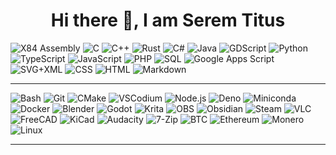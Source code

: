 <h1 align="center">Hi there 👋, I am Serem Titus</h1>
<p>
    <a><img alt="X84 Assembly" src="https://custom-icon-badges.demolab.com/badge/Assembly-525252.svg?logo=asm-hex&logoColor=white"></a>
    <a><img alt="C" src="https://custom-icon-badges.demolab.com/badge/C-03599C.svg?logo=c-in-hexagon&logoColor=white"></a>
    <a><img alt="C++" src="https://custom-icon-badges.demolab.com/badge/C++-9C033A.svg?logo=cpp2&logoColor=white"></a>
    <a><img alt="Rust" src="https://img.shields.io/badge/Rust-008ACC.svg?logo=rust&logoColor=white"></a>
    <a><img alt="C#" src="https://custom-icon-badges.demolab.com/badge/C%23-68217A.svg?logo=cs2&logoColor=white"></a>
    <a><img alt="Java" src="https://custom-icon-badges.demolab.com/badge/Java-69211A.svg?logo=java&logoColor=white"></a>
    <a><img alt="GDScript" src="https://img.shields.io/badge/GDScript-478CBF.svg?logo=godot-engine&logoColor=white"></a>
    <a><img alt="Python" src="https://img.shields.io/badge/Python-14354C.svg?logo=python&logoColor=white"></a>
    <a><img alt="TypeScript" src="https://img.shields.io/badge/TypeScript-007ACC.svg?logo=typescript&logoColor=white"></a>
    <a><img alt="JavaScript" src="https://img.shields.io/badge/JavaScript-F7DF1E.svg?logo=javascript&logoColor=black"></a>
    <a><img alt="PHP" src="https://img.shields.io/badge/PHP-777BB4.svg?logo=php&logoColor=white"></a>
    <a><img alt="SQL" src="https://custom-icon-badges.demolab.com/badge/SQL-025E8C.svg?logo=database&logoColor=white"></a>
    <a><img alt="Google Apps Script" src="https://custom-icon-badges.demolab.com/badge/Google%20Apps%20Script-02569B.svg?logo=color-swatch&logoColor=white"></a>
    <a><img alt="SVG+XML" src="https://img.shields.io/badge/SVG%2BXML-e0982c.svg?logo=svg&logoColor=white"></a>
    <a><img alt="CSS" src="https://img.shields.io/badge/CSS-1572B6.svg?logo=css3&logoColor=white"></a>
    <a><img alt="HTML" src="https://img.shields.io/badge/HTML-E34F26.svg?logo=html5&logoColor=white"></a>
    <a><img alt="Markdown" src="https://img.shields.io/badge/Markdown-000000.svg?logo=markdown&logoColor=white"></a>
</p>

---
<p>
    <a><img alt="Bash" src="https://img.shields.io/badge/Bash-121011.svg?logo=gnu-bash&logoColor=white"></a>
    <a><img alt="Git" src="https://img.shields.io/badge/Git-F05032.svg?logo=git&logoColor=white"></a>
    <a><img alt="CMake" src="https://img.shields.io/badge/CMake-064F8C.svg?logo=cmake&logoColor=white"></a>
    <a><img alt="VSCodium" src="https://img.shields.io/badge/VSCodium-5E8D8D.svg?logo=vscodium&logoColor=white"></a>
    <a><img alt="Node.js" src="https://img.shields.io/badge/Node.js-339933.svg?logo=nodedotjs&logoColor=white"></a>    
    <a><img alt="Deno" src="https://img.shields.io/badge/Deno-000000.svg?logo=deno&logoColor=white"></a>
    <a><img alt="Miniconda" src="https://img.shields.io/badge/Miniconda-44A833.svg?logo=anaconda&logoColor=white"></a>
    <a><img alt="Docker" src="https://img.shields.io/badge/Docker-2496ED.svg?logo=docker&logoColor=white"></a>
    <a><img alt="Blender" src="https://img.shields.io/badge/Blender-F5792A.svg?logo=blender&logoColor=white"></a>
    <a><img alt="Godot" src="https://img.shields.io/badge/Godot-478CBF.svg?logo=godot-engine&logoColor=white"></a>
    <a><img alt="Krita" src="https://img.shields.io/badge/Krita-3BABFF.svg?logo=krita&logoColor=white"></a>
    <a><img alt="OBS" src="https://img.shields.io/badge/OBS-302E31.svg?logo=obs-studio&logoColor=white"></a>
    <a><img alt="Obsidian" src="https://img.shields.io/badge/Obsidian-483699.svg?logo=obsidian&logoColor=white"></a>
    <a><img alt="Steam" src="https://img.shields.io/badge/Steam-000000.svg?logo=steam&logoColor=white"></a>
    <a><img alt="VLC" src="https://img.shields.io/badge/VLC-FF8800.svg?logo=vlc-media-player&logoColor=white"></a>
    <a><img alt="FreeCAD" src="https://img.shields.io/badge/FreeCAD-005CA5.svg?logo=freecad&logoColor=white"></a>
    <a><img alt="KiCad" src="https://img.shields.io/badge/KiCad-314CB0.svg?logo=kicad&logoColor=white"></a>
    <a><img alt="Audacity" src="https://img.shields.io/badge/Audacity-0000CC.svg?logo=audacity&logoColor=white"></a>
    <a><img alt="7-Zip" src="https://img.shields.io/badge/7--Zip-018E42.svg?logo=7zip&logoColor=white"></a>
    <a><img alt="BTC" src="https://img.shields.io/badge/Bitcoin-F2A900.svg?logo=bitcoin&logoColor=white"></a>
    <a><img alt="Ethereum" src="https://img.shields.io/badge/Ethereum-3C3C3D.svg?logo=ethereum&logoColor=white"></a>
    <a><img alt="Monero" src="https://img.shields.io/badge/Monero-FF6600.svg?logo=monero&logoColor=white"></a>
    <a><img alt="Linux" src="https://img.shields.io/badge/Linux-FCC624.svg?logo=linux&logoColor=black"></a>
</p>

---
